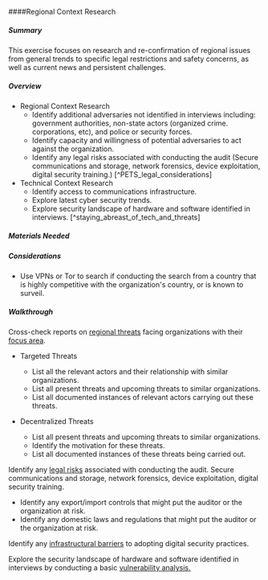 ####Regional Context Research

##### Summary
This exercise focuses on research and re-confirmation of regional issues from general trends to specific legal restrictions and safety concerns, as well as current news and persistent challenges.


##### Overview
  * Regional Context Research
    * Identify additional adversaries not identified in interviews including: government authorities, non-state actors (organized crime. corporations, etc), and police or security forces.
    * Identify capacity and willingness of potential adversaries to act against the organization.
    * Identify any legal risks associated with conducting the audit (Secure communications and storage, network forensics, device exploitation, digital security training.) [^PETS_legal_considerations]
  * Technical Context Research
    * Identify access to communications infrastructure.
    * Explore latest cyber security trends.
    * Explore security landscape of hardware and software identified in interviews. [^staying_abreast_of_tech_and_threats]

##### Materials Needed 

##### Considerations

  * Use VPNs or Tor to search if conducting the search from a country that is highly competitive with the organization's country, or is known to surveil.

##### Walkthrough

Cross-check reports on [regional threats](#Threat-research-by-region) facing organizations with their [focus area](#Threat-research-by-topic).

  * Targeted Threats
    * List all the relevant actors and their relationship with similar organizations.
    * List all present threats and upcoming threats to similar organizations.
    * List all documented instances of relevant actors carrying out these threats.	

  * Decentralized Threats
    * List all present threats and upcoming threats to similar organizations.
    * Identify the motivation for these threats.
    * List all documented instances of these threats being carried out.

Identify any [legal risks](#technical-threats-by-region) associated with conducting the audit. Secure communications and storage, network forensics, device exploitation, digital security training.

  * Identify any export/import controls that might put the auditor or the organization at risk.
  * Identify any domestic laws and regulations that might put the auditor or the organization at risk.

Identify any [infrastructural barriers](#communications-infrastructure-research) to adopting digital security practices.

Explore the security landscape of hardware and software identified in interviews by conducting a basic [vulnerability analysis.](#vulnerability-analysis)
